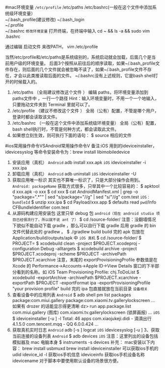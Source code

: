 #mac环境变量 
````/etc/profile````
    /etc/paths 
    /etc/bashrc(一般在这个文件中添加系统级环境变量）      
    ~/.bash_profile(建议修改)
    ~/.bash_login   
    ~/.profile   
    ~/.bashrc
````修改环境变量````
打开终端，在终端中输入
cd ~ && ls -a && sudo vim .bashrc

通过编辑 启动文件 来改PATH，
vim /etc/profile

 当然/etc/profile和/etc/paths是系统级别的，系统启动就会加载，后面几个是当前用户级的环境变量。
 后面3个按照从前往后的顺序读取，如果~/.bash_profile文件存在，则后面的几个文件就会被忽略不读了，如果~/.bash_profile文件不存在，才会以此类推读取后面的文件。
 ~/.bashrc没有上述规则，它是bash shell打开的时候载入的。
1. /etc/paths （全局建议修改这个文件 ）
  编辑 paths，将环境变量添加到 paths文件中 ，一行一个路径
  Hint：输入环境变量时，不用一个一个地输入，只要拖动文件夹到 Terminal 里就可以了。
2. /etc/profile （建议不修改这个文件 ）
  全局（公有）配置，不管是哪个用户，登录时都会读取该文件。
3. /etc/bashrc （一般在这个文件中添加系统级环境变量）
  全局（公有）配置，bash shell执行时，不管是何种方式，都会读取此文件。
4. 如果想立刻生效，则可执行下面的语句： $ source 相应的文件

#ios常用操作命令VSAndroid常用操作命令V
备注:iOS 用到的ideviceinstaller，idevicesyslog 等命令安装命令为：brew install libimobiledevice
1. 安装应用（真机）
````Android````
adb install xxx.apk
````iOS````
ideviceinstaller -i xxx.ipa
2. 卸载应用（真机）
````Android````
adb uninstall <packageName>
````iOS````
ideviceinstaller -U <bundleId>
3. 获取应用唯一标识
其实也不算唯一标识了，只是大部分操作会用到。
````Android: packageName````
获取方式很多，只举其中一个比较容易的：
$ apktool d xxx.apk -o xxx
$ cd xxx
$ cat AndroidManifest.xml | grep -o "package=\".*\"" | sed "s/package=\"//g" | sed "s/\"//g"
com.test
````iOS：bundleId````
$ unzip xxx.ipa
$ cd Payload/xxx.app
$ defaults read `pwd`/Info CFBundleIdentifier
com.test
4. 从源码构建应用安装包
这里只举 debug 包
````android（现在 android studio 项目已经很流行了，所以就不说 ant 了）````
$ cd /source-folder/
注意：没翻墙情况下貌似不能自动下载 gradle ，那么可以自行下载 gradle 后用 gradle 的 bin 文件代替此处的 gradlew 。
$ ./gradlew build
build 完的 apk 包放在 Application/build/outputs/apk 中
````iOS 真机````
$ cd /source-folder/
$ PROJECT=<your-project-name>
$ xcodebuild clean -project $PROJECT.xcodeproj -configuration Debug -alltargets
$ xcodebuild archive -project $PROJECT.xcodeproj -scheme $PROJECT -archivePath $PROJECT.xcarchive
注意，末尾的 exportProvisioningProfile 参数值是在 Xcode 的 Performance->Accounts->Apple ID->View Details 窗口的下半部分看到的名称。如 iOS Team Provisioning Profile: chj.ToDoList
$ xcodebuild -exportArchive -archivePath $PROJECT.xcarchive -exportPath $PROJECT -exportFormat ipa -exportProvisioningProfile "your provision profile"
build 完的 ipa 包直接就放在当前目录
````设备相关````
1. 查看设备中的应用列表
````Android````
$ adb shell pm list packages
package:com.miui.gallery
package:com.xiaomi.tv.gallerylockscreen
...
如果有 drozer 的话能显示得更清晰
dz> run app.package.list
com.miui.gallery (图库)
com.xiaomi.tv.gallerylockscreen (锁屏画报)
...
````iOS````
$ ideviceinstaller [-u <device-udid>] -l
Total: 46 apps
com.xiaojukeji.didi - 滴滴出行 4.1.5.0
com.tencent.mqq - QQ 6.0.0.424
...
2. 获取真机实时日志
````Android````
adb [-s <device-name>] logcat
````iOS````
idevicesyslog [-u <device-udid>]
3、获取当前连接的设备列表
````Android````
$ adb devices
````iOS````
注意：这里列出的设备包括模拟器及 mac 电脑本身
$ instruments -s devices
补充：
mac安装以下内容：
brew install usbmuxd
brew install ideviceinstaller
可以获取ios手机的udid
idevice_id -l
获取ios手机信息
ideviceinfo
获取ios手机设备名称
idevicename
对于脚本中要使用默认设备的场景很方便。

